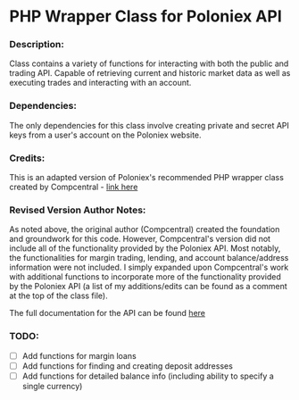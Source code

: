# PHP Wrapper Class for Poloniex API
### Description:
Class contains a variety of functions for interacting with both the public and trading API. Capable of retrieving current and historic market data as well as executing trades and interacting with an account.
### Dependencies:
The only dependencies for this class involve creating private and secret API keys from a user's account on the Poloniex website.
### Credits:
This is an adapted version of Poloniex's recommended PHP wrapper class created by Compcentral - [link here](https://pastebin.com/iuezwGRZ)
### Revised Version Author Notes:
As noted above, the original author (Compcentral) created the foundation and groundwork for this code. However, Compcentral's version did not include all of the functionality provided by the Poloniex API. Most notably, the functionalities for margin trading, lending, and account balance/address information were not included. I simply expanded upon Compcentral's work with additional functions to incorporate more of the functionality provided by the Poloniex API (a list of my additions/edits can be found as a comment at the top of the class file).


The full documentation for the API can be found [here](https://poloniex.com/support/api/)


### TODO:
- [ ] Add functions for margin loans
- [ ] Add functions for finding and creating deposit addresses
- [ ] Add functions for detailed balance info (including ability to specify a single currency)
